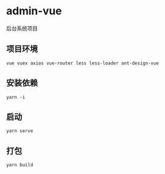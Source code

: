 # admin-vue
后台系统项目

## 项目环境
```
vue vuex axios vue-router less less-loader ant-design-vue
```

## 安装依赖
`yarn -i`

## 启动
`yarn serve`

## 打包
`yarn build`